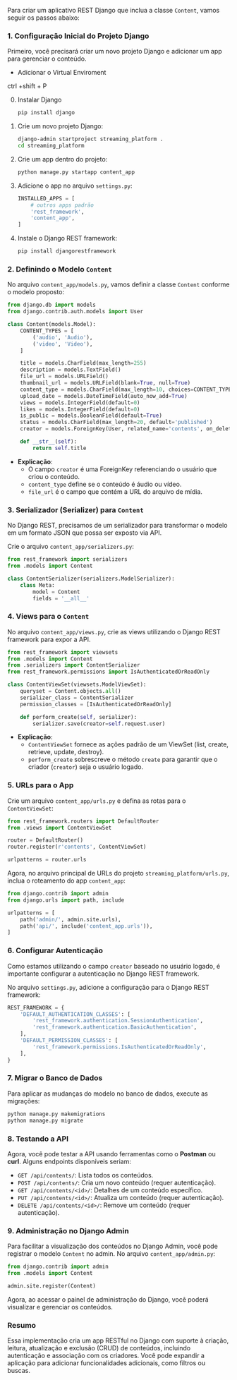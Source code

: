 Para criar um aplicativo REST Django que inclua a classe `Content`, vamos seguir os passos abaixo:

### 1. **Configuração Inicial do Projeto Django**
Primeiro, você precisará criar um novo projeto Django e adicionar um app para gerenciar o conteúdo.

- Adicionar o Virtual Enviroment

ctrl +shift + P

0. Instalar Django
   ```bash
   pip install django
   ```

2. Crie um novo projeto Django:
   ```bash
   django-admin startproject streaming_platform .
   cd streaming_platform
   ```

3. Crie um app dentro do projeto:
   ```bash
   python manage.py startapp content_app
   ```

4. Adicione o app no arquivo `settings.py`:
   ```python
   INSTALLED_APPS = [
       # outros apps padrão
       'rest_framework',
       'content_app',
   ]
   ```

5. Instale o Django REST framework:
   ```bash
   pip install djangorestframework
   ```

### 2. **Definindo o Modelo `Content`**
No arquivo `content_app/models.py`, vamos definir a classe `Content` conforme o modelo proposto:

```python
from django.db import models
from django.contrib.auth.models import User

class Content(models.Model):
    CONTENT_TYPES = [
        ('audio', 'Audio'),
        ('video', 'Video'),
    ]

    title = models.CharField(max_length=255)
    description = models.TextField()
    file_url = models.URLField()
    thumbnail_url = models.URLField(blank=True, null=True)
    content_type = models.CharField(max_length=10, choices=CONTENT_TYPES)
    upload_date = models.DateTimeField(auto_now_add=True)
    views = models.IntegerField(default=0)
    likes = models.IntegerField(default=0)
    is_public = models.BooleanField(default=True)
    status = models.CharField(max_length=20, default='published')
    creator = models.ForeignKey(User, related_name='contents', on_delete=models.CASCADE)

    def __str__(self):
        return self.title
```

- **Explicação**:
  - O campo `creator` é uma ForeignKey referenciando o usuário que criou o conteúdo.
  - `content_type` define se o conteúdo é áudio ou vídeo.
  - `file_url` é o campo que contém a URL do arquivo de mídia.

### 3. **Serializador (Serializer) para `Content`**
No Django REST, precisamos de um serializador para transformar o modelo em um formato JSON que possa ser exposto via API.

Crie o arquivo `content_app/serializers.py`:

```python
from rest_framework import serializers
from .models import Content

class ContentSerializer(serializers.ModelSerializer):
    class Meta:
        model = Content
        fields = '__all__'
```

### 4. **Views para o `Content`**
No arquivo `content_app/views.py`, crie as views utilizando o Django REST framework para expor a API.

```python
from rest_framework import viewsets
from .models import Content
from .serializers import ContentSerializer
from rest_framework.permissions import IsAuthenticatedOrReadOnly

class ContentViewSet(viewsets.ModelViewSet):
    queryset = Content.objects.all()
    serializer_class = ContentSerializer
    permission_classes = [IsAuthenticatedOrReadOnly]

    def perform_create(self, serializer):
        serializer.save(creator=self.request.user)
```

- **Explicação**:
  - `ContentViewSet` fornece as ações padrão de um ViewSet (list, create, retrieve, update, destroy).
  - `perform_create` sobrescreve o método `create` para garantir que o criador (`creator`) seja o usuário logado.

### 5. **URLs para o App**
Crie um arquivo `content_app/urls.py` e defina as rotas para o `ContentViewSet`:

```python
from rest_framework.routers import DefaultRouter
from .views import ContentViewSet

router = DefaultRouter()
router.register(r'contents', ContentViewSet)

urlpatterns = router.urls
```

Agora, no arquivo principal de URLs do projeto `streaming_platform/urls.py`, inclua o roteamento do app `content_app`:

```python
from django.contrib import admin
from django.urls import path, include

urlpatterns = [
    path('admin/', admin.site.urls),
    path('api/', include('content_app.urls')),
]
```

### 6. **Configurar Autenticação**
Como estamos utilizando o campo `creator` baseado no usuário logado, é importante configurar a autenticação no Django REST framework.

No arquivo `settings.py`, adicione a configuração para o Django REST framework:

```python
REST_FRAMEWORK = {
    'DEFAULT_AUTHENTICATION_CLASSES': [
        'rest_framework.authentication.SessionAuthentication',
        'rest_framework.authentication.BasicAuthentication',
    ],
    'DEFAULT_PERMISSION_CLASSES': [
        'rest_framework.permissions.IsAuthenticatedOrReadOnly',
    ],
}
```

### 7. **Migrar o Banco de Dados**
Para aplicar as mudanças do modelo no banco de dados, execute as migrações:

```bash
python manage.py makemigrations
python manage.py migrate
```

### 8. **Testando a API**
Agora, você pode testar a API usando ferramentas como o **Postman** ou **curl**. Alguns endpoints disponíveis seriam:

- `GET /api/contents/`: Lista todos os conteúdos.
- `POST /api/contents/`: Cria um novo conteúdo (requer autenticação).
- `GET /api/contents/<id>/`: Detalhes de um conteúdo específico.
- `PUT /api/contents/<id>/`: Atualiza um conteúdo (requer autenticação).
- `DELETE /api/contents/<id>/`: Remove um conteúdo (requer autenticação).

### 9. **Administração no Django Admin**
Para facilitar a visualização dos conteúdos no Django Admin, você pode registrar o modelo `Content` no admin. No arquivo `content_app/admin.py`:

```python
from django.contrib import admin
from .models import Content

admin.site.register(Content)
```

Agora, ao acessar o painel de administração do Django, você poderá visualizar e gerenciar os conteúdos.

### Resumo
Essa implementação cria um app RESTful no Django com suporte à criação, leitura, atualização e exclusão (CRUD) de conteúdos, incluindo autenticação e associação com os criadores. Você pode expandir a aplicação para adicionar funcionalidades adicionais, como filtros ou buscas.
